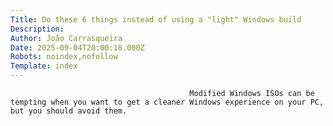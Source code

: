 ```yaml
---
Title: Do these 6 things instead of using a "light" Windows build
Description: 
Author: João Carrasqueira
Date: 2025-09-04T20:00:18.000Z
Robots: noindex,nofollow
Template: index
---
```


                                            Modified Windows ISOs can be tempting when you want to get a cleaner Windows experience on your PC, but you should avoid them.
                                        